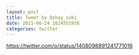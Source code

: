 ```yaml
--- 
layout: post 
title: Tweet by @shay_suki 
date: 2021-06-24 1624551916 
categories: twitter 
--- 
```

https://twitter.com/o/status/1408098891241771016